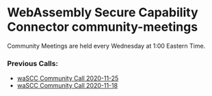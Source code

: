 
# WebAssembly Secure Capability Connector community-meetings

Community Meetings are held every Wednesday at 1:00 Eastern Time.

### Previous Calls:
* [waSCC Community Call 2020-11-25](community-calls/2020-11-25-wascc-community-calls.md)
* [waSCC Community Call 2020-11-18](community-calls/2020-11-18-wascc-community-call.md)
